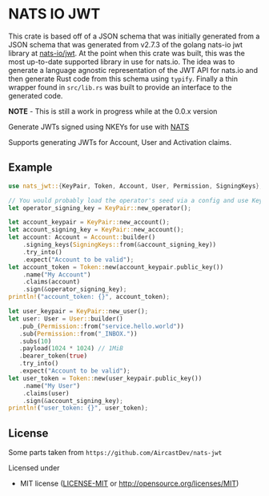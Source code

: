 # NATS IO JWT

This crate is based off of a JSON schema that was initially generated from
a JSON schema that was generated from v2.7.3 of the golang nats-io jwt library
at [nats-io/jwt](https://github.com/nats-io/jwt). At the point when this
crate was built, this was the most up-to-date supported library in use for
nats.io. The idea was to generate a language agnostic representation of the JWT
API for nats.io and then generate Rust code from this schema using `typify`.
Finally a thin wrapper found in `src/lib.rs` was built to provide an interface
to the generated code.

**NOTE** - This is still a work in progress while at the 0.0.x version

<!-- cargo-sync-readme start -->

Generate JWTs signed using NKEYs for use with [NATS](https://nats.io)

Supports generating JWTs for Account, User and Activation claims.

## Example

```rust
use nats_jwt::{KeyPair, Token, Account, User, Permission, SigningKeys};

// You would probably load the operator's seed via a config and use KeyPair::from_seed
let operator_signing_key = KeyPair::new_operator();

let account_keypair = KeyPair::new_account();
let account_signing_key = KeyPair::new_account();
let account: Account = Account::builder()
    .signing_keys(SigningKeys::from(&account_signing_key))
    .try_into()
    .expect("Account to be valid");
let account_token = Token::new(account_keypair.public_key())
    .name("My Account")
    .claims(account)
    .sign(&operator_signing_key);
println!("account_token: {}", account_token);

let user_keypair = KeyPair::new_user();
let user: User = User::builder()
   .pub_(Permission::from("service.hello.world"))
   .sub(Permission::from("_INBOX."))
   .subs(10)
   .payload(1024 * 1024) // 1MiB
   .bearer_token(true)
   .try_into()
   .expect("Account to be valid");
let user_token = Token::new(user_keypair.public_key())
    .name("My User")
    .claims(user)
    .sign(&account_signing_key);
println!("user_token: {}", user_token);
```

## License

Some parts taken from `https://github.com/AircastDev/nats-jwt`

Licensed under

- MIT license
  ([LICENSE-MIT](LICENSE-MIT) or <http://opensource.org/licenses/MIT>)


<!-- cargo-sync-readme end -->